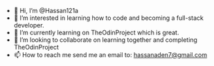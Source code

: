 - 👋 Hi, I’m @Hassan121a
- 👀 I’m interested in learning how to code and becoming a full-stack developer.
- 🌱 I’m currently learning on TheOdinProject which is great.
- 💞️ I’m looking to collaborate on learning together and completing TheOdinProject
- 📫 How to reach me send me an email to: hassanaden7@gmail.com

<!---
Hassan121a/Hassan121a is a ✨ special ✨ repository because its `README.md` (this file) appears on your GitHub profile.
You can click the Preview link to take a look at your changes.
--->
